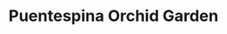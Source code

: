 ---
title: "Puentespina Orchid Garden"
url: /davao-city/puentespina-orchid-garden/
shop: florist
---